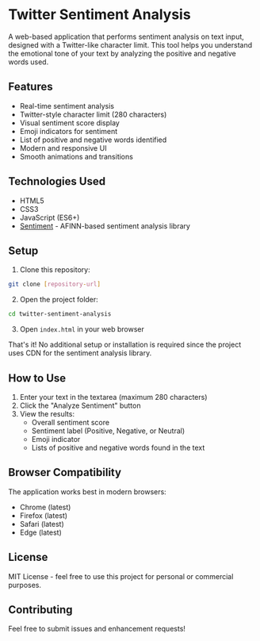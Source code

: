 # Twitter Sentiment Analysis

A web-based application that performs sentiment analysis on text input, designed with a Twitter-like character limit. This tool helps you understand the emotional tone of your text by analyzing the positive and negative words used.

## Features

- Real-time sentiment analysis
- Twitter-style character limit (280 characters)
- Visual sentiment score display
- Emoji indicators for sentiment
- List of positive and negative words identified
- Modern and responsive UI
- Smooth animations and transitions

## Technologies Used

- HTML5
- CSS3
- JavaScript (ES6+)
- [Sentiment](https://github.com/thisandagain/sentiment) - AFINN-based sentiment analysis library

## Setup

1. Clone this repository:
```bash
git clone [repository-url]
```

2. Open the project folder:
```bash
cd twitter-sentiment-analysis
```

3. Open `index.html` in your web browser

That's it! No additional setup or installation is required since the project uses CDN for the sentiment analysis library.

## How to Use

1. Enter your text in the textarea (maximum 280 characters)
2. Click the "Analyze Sentiment" button
3. View the results:
   - Overall sentiment score
   - Sentiment label (Positive, Negative, or Neutral)
   - Emoji indicator
   - Lists of positive and negative words found in the text

## Browser Compatibility

The application works best in modern browsers:
- Chrome (latest)
- Firefox (latest)
- Safari (latest)
- Edge (latest)

## License

MIT License - feel free to use this project for personal or commercial purposes.

## Contributing

Feel free to submit issues and enhancement requests! 